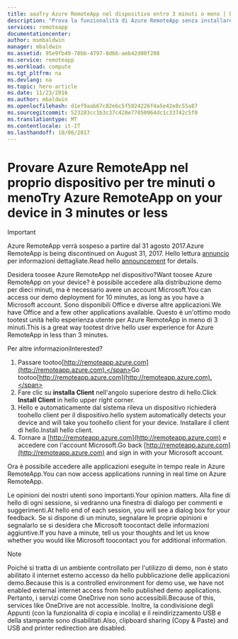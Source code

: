 ```yaml
---
title: aaaTry Azure RemoteApp nel dispositivo entro 3 minuti o meno | Documenti Microsoft
description: "Prova la funzionalità di Azure RemoteApp senza installare servizio hello."
services: remoteapp
documentationcenter: 
author: msmbaldwin
manager: mbaldwin
ms.assetid: 95e9fb49-78bb-4797-8d66-aeb42d00f208
ms.service: remoteapp
ms.workload: compute
ms.tgt_pltfrm: na
ms.devlang: na
ms.topic: hero-article
ms.date: 11/23/2016
ms.author: mbaldwin
ms.openlocfilehash: d1ef9aab67c82e6c5f5024226f4a5e42e8c55a87
ms.sourcegitcommit: 523283cc1b3c37c428e77850964dc1c33742c5f0
ms.translationtype: MT
ms.contentlocale: it-IT
ms.lasthandoff: 10/06/2017
---
```

# <a name="try-azure-remoteapp-on-your-device-in-3-minutes-or-less"></a><span data-ttu-id="f03e1-103">Provare Azure RemoteApp nel proprio dispositivo per tre minuti o meno</span><span class="sxs-lookup"><span data-stu-id="f03e1-103">Try Azure RemoteApp on your device in 3 minutes or less</span></span>
> [!IMPORTANT]
> <span data-ttu-id="f03e1-104">Azure RemoteApp verrà sospeso a partire dal 31 agosto 2017.</span><span class="sxs-lookup"><span data-stu-id="f03e1-104">Azure RemoteApp is being discontinued on August 31, 2017.</span></span> <span data-ttu-id="f03e1-105">Hello lettura [annuncio](https://go.microsoft.com/fwlink/?linkid=821148) per informazioni dettagliate.</span><span class="sxs-lookup"><span data-stu-id="f03e1-105">Read hello [announcement](https://go.microsoft.com/fwlink/?linkid=821148) for details.</span></span>
> 
> 

<span data-ttu-id="f03e1-106">Desidera toosee Azure RemoteApp nel dispositivo?</span><span class="sxs-lookup"><span data-stu-id="f03e1-106">Want toosee Azure RemoteApp on your device?</span></span> <span data-ttu-id="f03e1-107">è possibile accedere alla distribuzione demo per dieci minuti, ma è necessario avere un account Microsoft.</span><span class="sxs-lookup"><span data-stu-id="f03e1-107">You can access our demo deployment for 10 minutes, as long as you have a Microsoft account.</span></span> <span data-ttu-id="f03e1-108">Sono disponibili Office e diverse altre applicazioni.</span><span class="sxs-lookup"><span data-stu-id="f03e1-108">We have Office and a few other applications available.</span></span> <span data-ttu-id="f03e1-109">Questo è un'ottimo modo tootest unità hello esperienza utente per Azure RemoteApp in meno di 3 minuti.</span><span class="sxs-lookup"><span data-stu-id="f03e1-109">This is a great way tootest drive hello user experience for Azure RemoteApp in less than 3 minutes.</span></span>

<span data-ttu-id="f03e1-110">Per altre informazioni</span><span class="sxs-lookup"><span data-stu-id="f03e1-110">Interested?</span></span>

1. <span data-ttu-id="f03e1-111">Passare tootoo[http://remoteapp.azure.com](http://remoteapp.azure.com).</span><span class="sxs-lookup"><span data-stu-id="f03e1-111">Go tootoo[http://remoteapp.azure.com](http://remoteapp.azure.com).</span></span>
2. <span data-ttu-id="f03e1-112">Fare clic su **installa Client** nell'angolo superiore destro di hello.</span><span class="sxs-lookup"><span data-stu-id="f03e1-112">Click **Install Client** in hello upper right corner.</span></span>  
3. <span data-ttu-id="f03e1-113">Hello e automaticamente dal sistema rileva un dispositivo richiederà toohello client per il dispositivo.</span><span class="sxs-lookup"><span data-stu-id="f03e1-113">hello system automatically detects your device and will take you toohello client for your device.</span></span> <span data-ttu-id="f03e1-114">Installare il client di hello.</span><span class="sxs-lookup"><span data-stu-id="f03e1-114">Install hello client.</span></span>
4. <span data-ttu-id="f03e1-115">Tornare a [http://remoteapp.azure.com](http://remoteapp.azure.com) e accedere con l'account Microsoft.</span><span class="sxs-lookup"><span data-stu-id="f03e1-115">Go back [http://remoteapp.azure.com](http://remoteapp.azure.com) and  sign in with your Microsoft account.</span></span>

<span data-ttu-id="f03e1-116">Ora è possibile accedere alle applicazioni eseguite in tempo reale in Azure RemoteApp.</span><span class="sxs-lookup"><span data-stu-id="f03e1-116">You can now access applications running in real time on Azure RemoteApp.</span></span>

<span data-ttu-id="f03e1-117">Le opinioni dei nostri utenti sono importanti.</span><span class="sxs-lookup"><span data-stu-id="f03e1-117">Your opinion matters.</span></span> <span data-ttu-id="f03e1-118">Alla fine di hello di ogni sessione, si vedranno una finestra di dialogo per commenti e suggerimenti.</span><span class="sxs-lookup"><span data-stu-id="f03e1-118">At hello end of each session, you will see a dialog box for your feedback.</span></span> <span data-ttu-id="f03e1-119">Se si dispone di un minuto, segnalare le proprie opinioni e segnalarlo se si desidera che Microsoft toocontact delle informazioni aggiuntive.</span><span class="sxs-lookup"><span data-stu-id="f03e1-119">If you have a minute, tell us your thoughts and let us know whether you would like Microsoft toocontact you for additional information.</span></span>

> [!NOTE]
> <span data-ttu-id="f03e1-120">Poiché si tratta di un ambiente controllato per l'utilizzo di demo, non è stato abilitato il internet esterno accesso da hello pubblicazione delle applicazioni demo.</span><span class="sxs-lookup"><span data-stu-id="f03e1-120">Because this is a controlled environment for demo use, we have not enabled external internet access from hello published demo applications.</span></span> <span data-ttu-id="f03e1-121">Pertanto, i servizi come OneDrive non sono accessibili.</span><span class="sxs-lookup"><span data-stu-id="f03e1-121">Because of this, services like OneDrive are not accessible.</span></span> <span data-ttu-id="f03e1-122">Inoltre, la condivisione degli Appunti (con la funzionalità di copia e incolla) e il reindirizzamento USB e della stampante sono disabilitati.</span><span class="sxs-lookup"><span data-stu-id="f03e1-122">Also, clipboard sharing (Copy & Paste) and USB and printer redirection are disabled.</span></span>  
> 
> 

